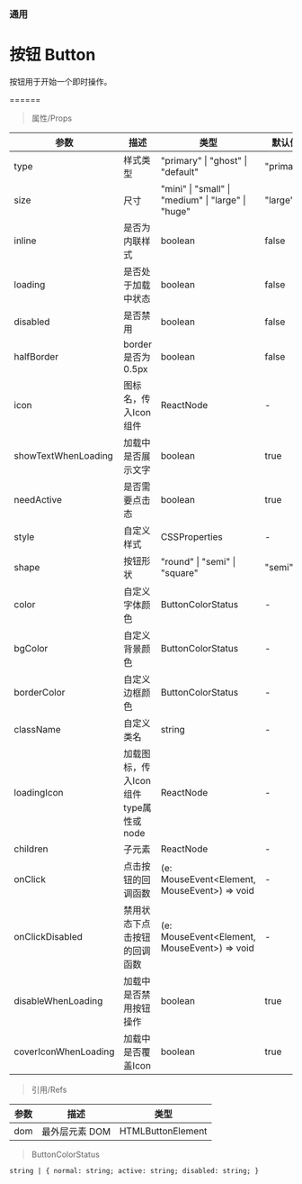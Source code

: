 ### 通用

# 按钮 Button

按钮用于开始一个即时操作。

======

> 属性/Props

|参数|描述|类型|默认值|
|----------|-------------|------|------|
|type|样式类型|"primary" \| "ghost" \| "default"|"primary"|
|size|尺寸|"mini" \| "small" \| "medium" \| "large" \| "huge"|"large"|
|inline|是否为内联样式|boolean|false|
|loading|是否处于加载中状态|boolean|false|
|disabled|是否禁用|boolean|false|
|halfBorder|border是否为0\.5px|boolean|false|
|icon|图标名，传入Icon组件|ReactNode|-|
|showTextWhenLoading|加载中是否展示文字|boolean|true|
|needActive|是否需要点击态|boolean|true|
|style|自定义样式|CSSProperties|-|
|shape|按钮形状|"round" \| "semi" \| "square"|"semi"|
|color|自定义字体颜色|ButtonColorStatus|-|
|bgColor|自定义背景颜色|ButtonColorStatus|-|
|borderColor|自定义边框颜色|ButtonColorStatus|-|
|className|自定义类名|string|-|
|loadingIcon|加载图标，传入Icon组件type属性或node|ReactNode|-|
|children|子元素|ReactNode|-|
|onClick|点击按钮的回调函数|(e: MouseEvent\<Element, MouseEvent\>) =\> void|-|
|onClickDisabled|禁用状态下点击按钮的回调函数|(e: MouseEvent\<Element, MouseEvent\>) =\> void|-|
|disableWhenLoading|加载中是否禁用按钮操作|boolean|true|
|coverIconWhenLoading|加载中是否覆盖Icon|boolean|true|

> 引用/Refs

|参数|描述|类型|
|----------|-------------|------|
|dom|最外层元素 DOM|HTMLButtonElement|

> ButtonColorStatus

```
string | { normal: string; active: string; disabled: string; }
```
